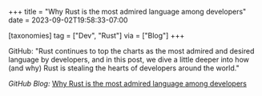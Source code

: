 +++
title = "Why Rust is the most admired language among developers"
date = 2023-09-02T19:58:33-07:00

[taxonomies]
tag = ["Dev", "Rust"]
via = ["Blog"]
+++

GitHub: "Rust continues to top the charts as the most admired and desired language by developers, and in this post, we dive a little deeper into how (and why) Rust is stealing the hearts of developers around the world."

<!-- more -->

_GitHub Blog:_ [Why Rust is the most admired language among developers](https://github.blog/2023-08-30-why-rust-is-the-most-admired-language-among-developers/)
